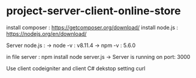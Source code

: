 # project-server-client-online-store

install composer : https://getcomposer.org/download/
install node.js : https://nodejs.org/en/download/

Server node.js :
-> node -v : v8.11.4
-> npm -v : 5.6.0

in file server : npm install
                 node server.js
-> Server is running on port: 3000


Use client codeigniter and client C# dekstop
setting curl
